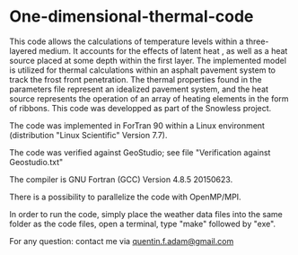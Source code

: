 # One-dimensional-thermal-code
This code allows the calculations of temperature levels within a three-layered medium. It accounts for the effects of latent heat , as well as a heat source placed at some depth within the first layer. The implemented model is utilized for thermal calculations within an asphalt pavement system to track the frost front penetration. The thermal properties found in the parameters file represent an idealized pavement system, and the heat source represents the operation of an array of heating elements in the form of ribbons. This code was developped as part of the Snowless project.

The code was implemented in ForTran 90 within a Linux environment (distribution "Linux Scientific" Version 7.7). 

The code was verified against GeoStudio; see file "Verification against Geostudio.txt"

The compiler is GNU Fortran (GCC) Version 4.8.5 20150623.

There is a possibility to parallelize the code with OpenMP/MPI.

In order to run the code, simply place the weather data files into the same folder as the code files, open a terminal, type "make" followed by "exe".

For any question: contact me via quentin.f.adam@gmail.com
